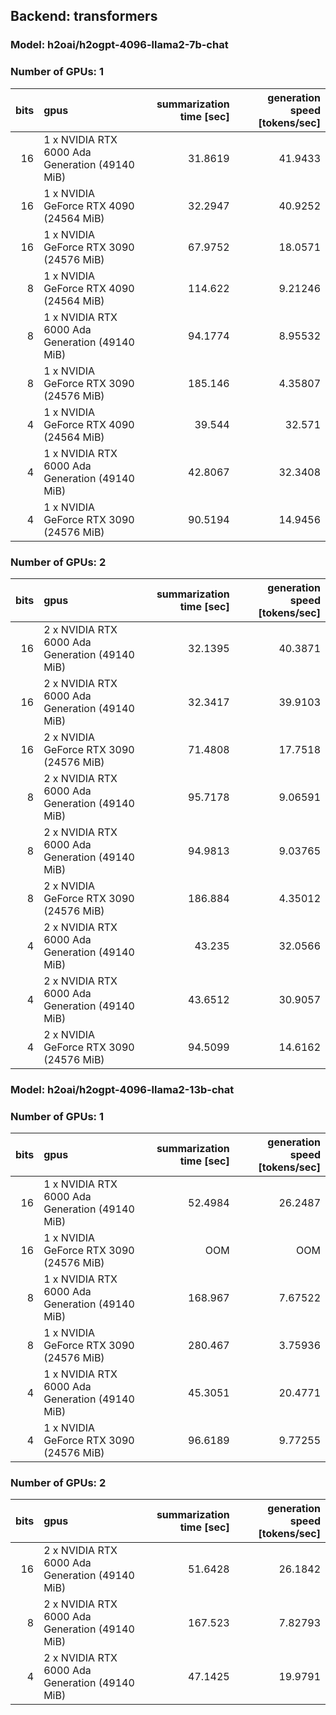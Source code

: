 ## Backend: transformers
### Model: h2oai/h2ogpt-4096-llama2-7b-chat
### Number of GPUs: 1
|   bits | gpus                                           |   summarization time [sec] |   generation speed [tokens/sec] |
|-------:|:-----------------------------------------------|---------------------------:|--------------------------------:|
|     16 | 1 x NVIDIA RTX 6000 Ada Generation (49140 MiB) |                    31.8619 |                        41.9433  |
|     16 | 1 x NVIDIA GeForce RTX 4090 (24564 MiB)        |                    32.2947 |                        40.9252  |
|     16 | 1 x NVIDIA GeForce RTX 3090 (24576 MiB)        |                    67.9752 |                        18.0571  |
|      8 | 1 x NVIDIA GeForce RTX 4090 (24564 MiB)        |                   114.622  |                         9.21246 |
|      8 | 1 x NVIDIA RTX 6000 Ada Generation (49140 MiB) |                    94.1774 |                         8.95532 |
|      8 | 1 x NVIDIA GeForce RTX 3090 (24576 MiB)        |                   185.146  |                         4.35807 |
|      4 | 1 x NVIDIA GeForce RTX 4090 (24564 MiB)        |                    39.544  |                        32.571   |
|      4 | 1 x NVIDIA RTX 6000 Ada Generation (49140 MiB) |                    42.8067 |                        32.3408  |
|      4 | 1 x NVIDIA GeForce RTX 3090 (24576 MiB)        |                    90.5194 |                        14.9456  |
### Number of GPUs: 2
|   bits | gpus                                           |   summarization time [sec] |   generation speed [tokens/sec] |
|-------:|:-----------------------------------------------|---------------------------:|--------------------------------:|
|     16 | 2 x NVIDIA RTX 6000 Ada Generation (49140 MiB) |                    32.1395 |                        40.3871  |
|     16 | 2 x NVIDIA RTX 6000 Ada Generation (49140 MiB) |                    32.3417 |                        39.9103  |
|     16 | 2 x NVIDIA GeForce RTX 3090 (24576 MiB)        |                    71.4808 |                        17.7518  |
|      8 | 2 x NVIDIA RTX 6000 Ada Generation (49140 MiB) |                    95.7178 |                         9.06591 |
|      8 | 2 x NVIDIA RTX 6000 Ada Generation (49140 MiB) |                    94.9813 |                         9.03765 |
|      8 | 2 x NVIDIA GeForce RTX 3090 (24576 MiB)        |                   186.884  |                         4.35012 |
|      4 | 2 x NVIDIA RTX 6000 Ada Generation (49140 MiB) |                    43.235  |                        32.0566  |
|      4 | 2 x NVIDIA RTX 6000 Ada Generation (49140 MiB) |                    43.6512 |                        30.9057  |
|      4 | 2 x NVIDIA GeForce RTX 3090 (24576 MiB)        |                    94.5099 |                        14.6162  |
### Model: h2oai/h2ogpt-4096-llama2-13b-chat
### Number of GPUs: 1
|   bits | gpus                                           |   summarization time [sec] |   generation speed [tokens/sec] |
|-------:|:-----------------------------------------------|---------------------------:|--------------------------------:|
|     16 | 1 x NVIDIA RTX 6000 Ada Generation (49140 MiB) |                    52.4984 |                        26.2487  |
|     16 | 1 x NVIDIA GeForce RTX 3090 (24576 MiB)        |                   OOM      |                       OOM       |
|      8 | 1 x NVIDIA RTX 6000 Ada Generation (49140 MiB) |                   168.967  |                         7.67522 |
|      8 | 1 x NVIDIA GeForce RTX 3090 (24576 MiB)        |                   280.467  |                         3.75936 |
|      4 | 1 x NVIDIA RTX 6000 Ada Generation (49140 MiB) |                    45.3051 |                        20.4771  |
|      4 | 1 x NVIDIA GeForce RTX 3090 (24576 MiB)        |                    96.6189 |                         9.77255 |
### Number of GPUs: 2
|   bits | gpus                                           |   summarization time [sec] |   generation speed [tokens/sec] |
|-------:|:-----------------------------------------------|---------------------------:|--------------------------------:|
|     16 | 2 x NVIDIA RTX 6000 Ada Generation (49140 MiB) |                    51.6428 |                        26.1842  |
|      8 | 2 x NVIDIA RTX 6000 Ada Generation (49140 MiB) |                   167.523  |                         7.82793 |
|      4 | 2 x NVIDIA RTX 6000 Ada Generation (49140 MiB) |                    47.1425 |                        19.9791  |
